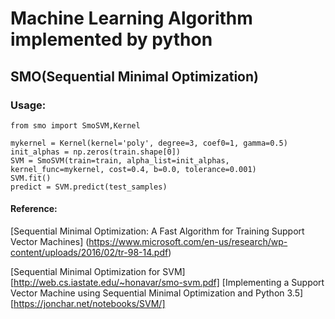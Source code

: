 # Machine Learning Algorithm implemented by python

## SMO(Sequential Minimal Optimization)
### Usage:
	from smo import SmoSVM,Kernel
	
	mykernel = Kernel(kernel='poly', degree=3, coef0=1, gamma=0.5)
    init_alphas = np.zeros(train.shape[0])
	SVM = SmoSVM(train=train, alpha_list=init_alphas, kernel_func=mykernel, cost=0.4, b=0.0, tolerance=0.001)
    SVM.fit()
    predict = SVM.predict(test_samples)
#### Reference:
[Sequential Minimal Optimization: A Fast Algorithm for Training Support Vector Machines] (https://www.microsoft.com/en-us/research/wp-content/uploads/2016/02/tr-98-14.pdf)

[Sequential Minimal Optimization for SVM] [http://web.cs.iastate.edu/~honavar/smo-svm.pdf]
[Implementing a Support Vector Machine using Sequential Minimal Optimization and Python 3.5] [https://jonchar.net/notebooks/SVM/]


